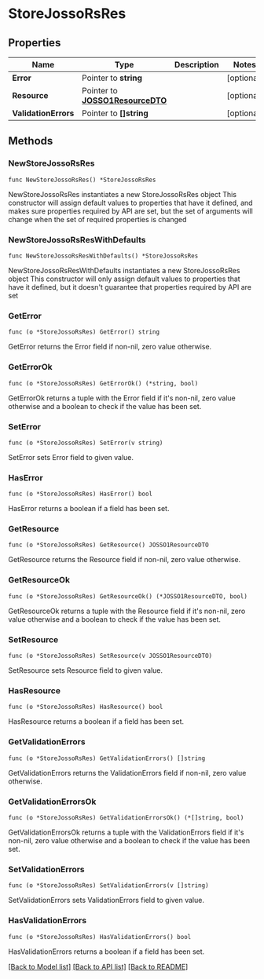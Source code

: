 # StoreJossoRsRes

## Properties

Name | Type | Description | Notes
------------ | ------------- | ------------- | -------------
**Error** | Pointer to **string** |  | [optional] 
**Resource** | Pointer to [**JOSSO1ResourceDTO**](JOSSO1ResourceDTO.md) |  | [optional] 
**ValidationErrors** | Pointer to **[]string** |  | [optional] 

## Methods

### NewStoreJossoRsRes

`func NewStoreJossoRsRes() *StoreJossoRsRes`

NewStoreJossoRsRes instantiates a new StoreJossoRsRes object
This constructor will assign default values to properties that have it defined,
and makes sure properties required by API are set, but the set of arguments
will change when the set of required properties is changed

### NewStoreJossoRsResWithDefaults

`func NewStoreJossoRsResWithDefaults() *StoreJossoRsRes`

NewStoreJossoRsResWithDefaults instantiates a new StoreJossoRsRes object
This constructor will only assign default values to properties that have it defined,
but it doesn't guarantee that properties required by API are set

### GetError

`func (o *StoreJossoRsRes) GetError() string`

GetError returns the Error field if non-nil, zero value otherwise.

### GetErrorOk

`func (o *StoreJossoRsRes) GetErrorOk() (*string, bool)`

GetErrorOk returns a tuple with the Error field if it's non-nil, zero value otherwise
and a boolean to check if the value has been set.

### SetError

`func (o *StoreJossoRsRes) SetError(v string)`

SetError sets Error field to given value.

### HasError

`func (o *StoreJossoRsRes) HasError() bool`

HasError returns a boolean if a field has been set.

### GetResource

`func (o *StoreJossoRsRes) GetResource() JOSSO1ResourceDTO`

GetResource returns the Resource field if non-nil, zero value otherwise.

### GetResourceOk

`func (o *StoreJossoRsRes) GetResourceOk() (*JOSSO1ResourceDTO, bool)`

GetResourceOk returns a tuple with the Resource field if it's non-nil, zero value otherwise
and a boolean to check if the value has been set.

### SetResource

`func (o *StoreJossoRsRes) SetResource(v JOSSO1ResourceDTO)`

SetResource sets Resource field to given value.

### HasResource

`func (o *StoreJossoRsRes) HasResource() bool`

HasResource returns a boolean if a field has been set.

### GetValidationErrors

`func (o *StoreJossoRsRes) GetValidationErrors() []string`

GetValidationErrors returns the ValidationErrors field if non-nil, zero value otherwise.

### GetValidationErrorsOk

`func (o *StoreJossoRsRes) GetValidationErrorsOk() (*[]string, bool)`

GetValidationErrorsOk returns a tuple with the ValidationErrors field if it's non-nil, zero value otherwise
and a boolean to check if the value has been set.

### SetValidationErrors

`func (o *StoreJossoRsRes) SetValidationErrors(v []string)`

SetValidationErrors sets ValidationErrors field to given value.

### HasValidationErrors

`func (o *StoreJossoRsRes) HasValidationErrors() bool`

HasValidationErrors returns a boolean if a field has been set.


[[Back to Model list]](../README.md#documentation-for-models) [[Back to API list]](../README.md#documentation-for-api-endpoints) [[Back to README]](../README.md)


